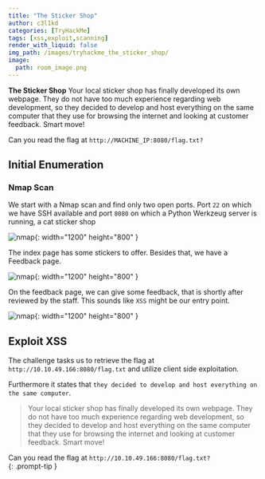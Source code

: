 ```yaml
---
title: "The Sticker Shop"
author: c3l1kd
categories: [TryHackMe]
tags: [xss,exploit,scanning]
render_with_liquid: false
img_path: /images/tryhackme_the_sticker_shop/
image:
  path: room_image.png
---
```

**The Sticker Shop** Your local sticker shop has finally developed its own webpage. They do not have too much experience regarding web development, so they decided to develop and host everything on the same computer that they use for browsing the internet and looking at customer feedback. Smart move!

Can you read the flag at `http://MACHINE_IP:8080/flag.txt?`

## Initial Enumeration
### Nmap Scan
We start with a Nmap scan and find only two open ports. Port `22` on which we have SSH available and port `8080` on which a Python Werkzeug server is running, a cat sticker shop

![nmap](01.webp){: width="1200" height="800" }

The index page has some stickers to offer. Besides that, we have a Feedback page.

![nmap](02.webp){: width="1200" height="800" }

On the feedback page, we can give some feedback, that is shortly after reviewed by the staff. This sounds like `XSS` might be our entry point.

![nmap](03.webp){: width="1200" height="800" }

## Exploit XSS

The challenge tasks us to retrieve the flag at `http://10.10.49.166:8080/flag.txt` and utilize client side exploitation. 

Furthermore it states that `they decided to develop and host everything on the same computer`.

> Your local sticker shop has finally developed its own webpage. They do not have too much experience regarding web development, so they decided to develop and host everything on the same computer that they use for browsing the internet and looking at customer feedback. Smart move!

Can you read the flag at `http://10.10.49.166:8080/flag.txt?`  
{: .prompt-tip }